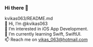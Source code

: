 ### Hi there 👋

<!--
**kvikas063/kvikas063** is a ✨ _special_ ✨ repository because its `README.md` (this file) appears on your GitHub profile.

Here are some ideas to get you started:

- 🔭 I’m currently working on ...
- 🌱 I’m currently learning ...
- 👯 I’m looking to collaborate on ...
- 🤔 I’m looking for help with ...
- 💬 Ask me about ...
- 📫 How to reach me: ...
- 😄 Pronouns: ...
- ⚡ Fun fact: ...
-->

kvikas063/README.md <br>
👋 Hi, I’m @kvikas063 <br>
👀 I’m interested in iOS App Development. <br>
🌱 I’m currently learning Swift, SwiftUI. <br>
📫 Reach me on vikas_063@hotmail.com
